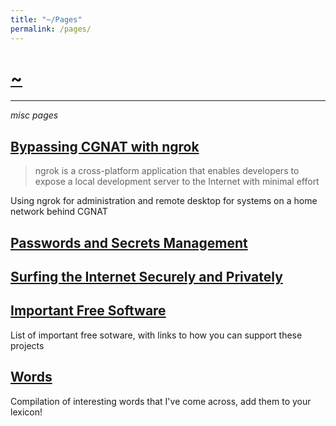 ```yaml
---
title: "~/Pages"
permalink: /pages/
---
```


# [~](../README.md)

---

_misc pages_

## [Bypassing CGNAT with ngrok](pages/ngrok.md)

> ngrok is a cross-platform application that enables developers to expose a local development server to the Internet with minimal effort

Using ngrok for administration and remote desktop for systems on a home network behind CGNAT

## [Passwords and Secrets Management](pages/secrets.md)

## [Surfing the Internet Securely and Privately](pages/surfing.md)

## [Important Free Software](pages/software.md)

List of important free sotware, with links to how you can support these projects

## [Words](pages/words.md)

Compilation of interesting words that I've come across, add them to your lexicon!

<!-- ## [GNU/Linux](linux.html) -->

<!--

## [Virtualization](virtualization.md) -->

<!-- [Linux Ricing](ricing.md) -->
